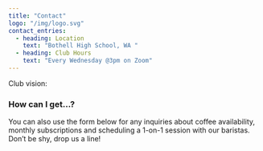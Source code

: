 ```yaml
---
title: "Contact"
logo: "/img/logo.svg"
contact_entries:
  - heading: Location
    text: "Bothell High School, WA "
  - heading: Club Hours
    text: "Every Wednesday @3pm on Zoom"
---
```


Club vision:

<h3 class="f4 b lh-title mb2">How can I get…?</h3>

You can also use the form below for any inquiries about coffee
availability, monthly subscriptions and scheduling a 1-on-1 session
with our baristas. Don’t be shy, drop us a line!
